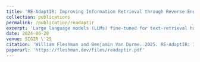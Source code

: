 ```yaml
---
title: 'RE-AdaptIR: Improving Information Retrieval through Reverse Engineered Adaptation'
collection: publications
permalink: /publication/readaptir
excerpt: 'Large language models (LLMs) fine-tuned for text-retrieval have demonstrated state-of-the-art results across several information retrieval (IR) benchmarks. However, supervised training for improving these models requires numerous labeled examples, which are generally unavailable or expensive to acquire. In this work, we explore the effectiveness of extending reverse engineered adaptation to the context of information retrieval (RE-AdaptIR). We use RE-AdaptIR to improve LLM-based IR models using only unlabeled data. We demonstrate improved performance both in training domains as well as zero-shot in domains where the models have seen no queries. We analyze performance changes in various fine-tuning scenarios and offer findings of immediate use to practitioners.'
date: 2024-06-20
venue: SIGIR \'25
citation: 'William Fleshman and Benjamin Van Durme. 2025. RE-AdaptIR: Improving Information Retrieval through Reverse Engineered Adaptation. In Proceedings of the 48th International ACM SIGIR Conference on Research and Development in Information Retrieval (SIGIR \'25). Association for Computing Machinery, New York, NY, USA, 2632–2636. https://doi.org/10.1145/3726302.3730240'
paperurl: 'https://fleshman.dev/files/readaptir.pdf'
---
```


